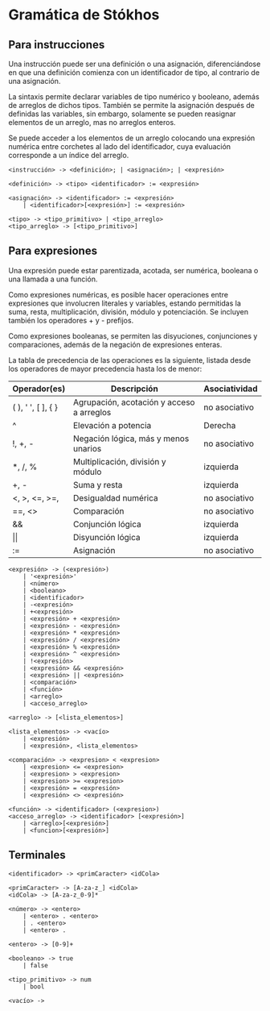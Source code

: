 # Gramática de Stókhos

## Para instrucciones

Una instrucción puede ser una definición o una asignación, diferenciándose en que una definición comienza con un identificador de tipo, al contrario de una asignación.

La sintaxis permite declarar variables de tipo numérico y booleano, además de arreglos de dichos tipos. También se permite la asignación después de definidas las variables, sin embargo, solamente se pueden reasignar elementos de un arreglo, mas no arreglos enteros.

Se puede acceder a los elementos de un arreglo colocando una expresión numérica entre corchetes al lado del identificador, cuya evaluación corresponde a un índice del arreglo.

```_
<instrucción> -> <definición>; | <asignación>; | <expresión>

<definición> -> <tipo> <identificador> := <expresión>

<asignación> -> <identificador> := <expresión>
    | <identificador>[<expresión>] := <expresión>

<tipo> -> <tipo_primitivo> | <tipo_arreglo>
<tipo_arreglo> -> [<tipo_primitivo>]

```

## Para expresiones

Una expresión puede estar parentizada, acotada, ser numérica, booleana o una llamada a una función.

Como expresiones numéricas, es posible hacer operaciones entre expresiones que involucren literales y variables, estando permitidas la suma, resta, multiplicación, división, módulo y potenciación. Se incluyen también los operadores + y - prefijos.

Como expresiones booleanas, se permiten las disyuciones, conjunciones y comparaciones, además de la negación de expresiones enteras.

La tabla de precedencia de las operaciones es la siguiente, listada desde los operadores de mayor precedencia hasta los de menor:

| Operador(es) | Descripción | Asociatividad |
| --- | --- | --- |
| ( ), ' ', [ ], { } | Agrupación, acotación y acceso a arreglos | no asociativo |
| ^ | Elevación a potencia | Derecha |
| !, +, - | Negación lógica, más y menos unarios | no asociativo |
| *, /, % | Multiplicación, división y módulo | izquierda |
| +, - | Suma y resta | izquierda |
| <, >, <=, >=, | Desigualdad numérica | no asociativo |
| ==, <> | Comparación | no asociativo |
| && | Conjunción lógica | izquierda |
| \|\| | Disyunción lógica | izquierda |
| := | Asignación | no asociativo |

```_
<expresión> -> (<expresión>)
    | '<expresión>'
    | <número>
    | <booleano>
    | <identificador>
    | -<expresión>
    | +<expresión>
    | <expresión> + <expresión>
    | <expresión> - <expresión>
    | <expresión> * <expresión>
    | <expresión> / <expresión>
    | <expresión> % <expresión>
    | <expresión> ^ <expresión>
    | !<expresión>
    | <expresión> && <expresión>
    | <expresión> || <expresión>
    | <comparación>
    | <función>
    | <arreglo>
    | <acceso_arreglo>

<arreglo> -> [<lista_elementos>]

<lista_elementos> -> <vacío>
    | <expresión>
    | <expresión>, <lista_elementos>

<comparación> -> <expresion> < <expresion>
    | <expresion> <= <expresion>
    | <expresion> > <expresion>
    | <expresion> >= <expresion>
    | <expresión> = <expresión>
    | <expresión> <> <expresión>

<función> -> <identificador> (<expresion>)
<acceso_arreglo> -> <identificador> [<expresión>] 
    | <arreglo>[<expresión>]
    | <funcion>[<expresión>]
```

## Terminales

```_
<identificador> -> <primCaracter> <idCola>

<primCaracter> -> [A-za-z_] <idCola>
<idCola> -> [A-za-z_0-9]*

<número> -> <entero>
    | <entero> . <entero>
    | . <entero>
    | <entero> .
    
<entero> -> [0-9]+

<booleano> -> true
    | false

<tipo_primitivo> -> num
    | bool

<vacío> -> 
```
